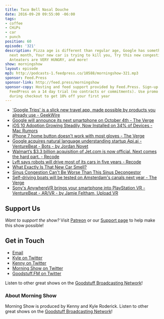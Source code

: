 ```yaml
---
title: Taco Bell Nasal Douche
date: 2016-09-20 09:55:00 -06:00
tags:
- coffee
- CHiPs
- car
- punch
position: 60
episode: '321'
description: Pizza age is different than regular age, Google has something to CELL
  next month, Your new car is trying to kill you, Try this new congestion contraption,
  Anteaters are VERY HUNGRY, and more!
show: morningshow
layout: episode
mp3: http://podcasts-1.feedpress.co/10588/morningshow-321.mp3
sponsor: Feed.Press
sponsor-link: http://feed.press/morningshow
sponsor-copy: Hosting and feed support provided by Feed.Press. Sign-up today and try
  FeedPress on a 14 day trial (no contracts or commitments). Use promo code `morningshow`
  during checkout to get 10% off your first year
---
```


* ['Google Trips' is a slick new travel app, made possible by products you already use - GeekWire](http://www.geekwire.com/2016/google-trips-slick-new-travel-app-made-possible-products-already-use/)
* [Google will announce its next smartphone on October 4th - The Verge](http://www.theverge.com/2016/9/19/12981426/google-event-october-nexus-smartphone-pixel-x-xl-chromebook)
* [iOS 10 Adoption Growing Steadily, Now Installed on 34% of Devices - Mac Rumors](http://www.macrumors.com/2016/09/19/ios-10-adoption-growing-steadily/)
* [iPhone 7 home button doesn't work with most gloves - The Verge](http://www.theverge.com/circuitbreaker/2016/9/17/12951694/iphone-7-home-button-glove-problem)
* [Google acquires natural language understanding startup Api.ai - VentureBeat - Bots - by Jordan Novet](http://venturebeat.com/2016/09/19/google-acquires-natural-language-understanding-startup-api-ai/)
* [Walmart’s $3.3 billion acquisition of Jet.com is now official. Next comes the hard part. - Recode](http://www.recode.net/2016/9/19/12979008/walmart-jet-acquisition-closed)
* [Lyft says robots will drive most of its cars in five years - Recode](http://www.recode.net/2016/9/18/12955162/lyft-gm-self-driving-cars)
* [What Exactly Is That New Car Smell?](http://gizmodo.com/5896801/what-exactly-is-that-new-car-smell)
* [Sinus Congestion Can't Be Worse Than This Sinus Decongestor](http://gizmodo.com/sinus-congestion-cant-be-worse-than-this-sinus-deconges-1786711859)
* [Self-driving boats will be tested on Amsterdam's canals next year - The Verge](http://www.theverge.com/2016/9/19/12968420/amsterdam-self-driving-boats-roboat)
* [Sony's AnywhereVR brings your smartphone into PlayStation VR - VentureBeat - AR/VR - by Jamie Feltham, Upload VR](http://venturebeat.com/2016/09/17/sonys-anywherevr-brings-your-smartphone-into-playstation-vr/)

## Support Us
*Want to support the show?* Visit [Patreon](http://patreon.com/morningshow) or our [Support page](http://goodstuff.fm/support) to help make this show possible!

## Get in Touch
* [Email](mailto:kyle@goodstuff.fm)
* [Kyle on Twitter](http://twitter.com/dogburps)
* [Kenny on Twitter](http://twitter.com/pizzarobotics)
* [Morning Show on Twitter](http://twitter.com/morningshowam)
* [Goodstuff.FM on Twitter](http://twitter.com/goodstufffm)

Listen to other great shows on the [Goodstuff Broadcasting Network](http://goodstuff.fm/broadcasts)!

### About Morning Show
Morning Show is produced by Kenny and Kyle Roderick. Listen to other great shows on the [Goodstuff Broadcasting Network](http://goodstuff.fm/)!
